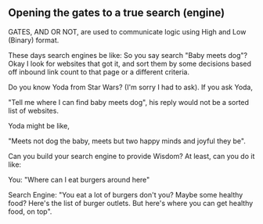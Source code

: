 ## Opening the gates to a true search (engine)

GATES, AND OR NOT, are used to communicate logic using High and Low (Binary) format.

These days search engines be like: So you say search "Baby meets dog"? Okay I look for websites that got it, and sort them by some decisions based off inbound link count to that page or a different criteria.

Do you know Yoda from Star Wars? (I'm sorry I had to ask). If you ask Yoda, 

"Tell me where I can find baby meets dog", his reply would not be a sorted list of websites. 

Yoda might be like,

"Meets not dog the baby, meets but two happy minds and joyful they be".

Can you build your search engine to provide Wisdom? At least, can you do it like: 

You: "Where can I eat burgers around here"

Search Engine: "You eat a lot of burgers don't you? Maybe some healthy food? Here's the list of burger outlets. But here's where you can get healthy food, on top".